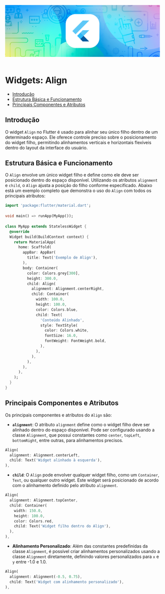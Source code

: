 <div align="center">
  <a href="https://github.com/joseferreira-dev/my-study-notes/tree/main/flutter"><img src="../../banner-flutter.png"></a>
</div>
<br>

# Widgets: Align

- [Introdução](#introdução)
- [Estrutura Básica e Funcionamento](#estrutura-básica-e-funcionamento)
- [Principais Componentes e Atributos](#principais-componentes-e-atributos)

## Introdução

O widget `Align` no Flutter é usado para alinhar seu único filho dentro de um determinado espaço. Ele oferece controle preciso sobre o posicionamento do widget filho, permitindo alinhamentos verticais e horizontais flexíveis dentro do layout da interface do usuário.

## Estrutura Básica e Funcionamento

O `Align` envolve um único widget filho e define como ele deve ser posicionado dentro do espaço disponível. Utilizando os atributos `alignment` e `child`, o `Align` ajusta a posição do filho conforme especificado. Abaixo está um exemplo completo que demonstra o uso do `Align` com todos os principais atributos:

```dart
import 'package:flutter/material.dart';

void main() => runApp(MyApp());

class MyApp extends StatelessWidget {
  @override
  Widget build(BuildContext context) {
    return MaterialApp(
      home: Scaffold(
        appBar: AppBar(
          title: Text('Exemplo de Align'),
        ),
        body: Container(
          color: Colors.grey[300],
          height: 300.0,
          child: Align(
            alignment: Alignment.centerRight,
            child: Container(
              width: 100.0,
              height: 100.0,
              color: Colors.blue,
              child: Text(
                'Conteúdo Alinhado',
                style: TextStyle(
                  color: Colors.white,
                  fontSize: 16.0,
                  fontWeight: FontWeight.bold,
                ),
              ),
            ),
          ),
        ),
      ),
    );
  }
}
```

## Principais Componentes e Atributos

Os principais componentes e atributos do `Align` são:

- **`alignment`**: O atributo `alignment` define como o widget filho deve ser alinhado dentro do espaço disponível. Pode ser configurado usando a classe `Alignment`, que possui constantes como `center`, `topLeft`, `bottomRight`, entre outras, para alinhamentos precisos.

```dart
Align(
  alignment: Alignment.centerLeft,
  child: Text('Widget alinhado à esquerda'),
),
```

- **`child`**: O `Align` pode envolver qualquer widget filho, como um `Container`, `Text`, ou qualquer outro widget. Este widget será posicionado de acordo com o alinhamento definido pelo atributo `alignment`.

```dart
Align(
  alignment: Alignment.topCenter,
  child: Container(
    width: 150.0,
    height: 100.0,
    color: Colors.red,
    child: Text('Widget filho dentro do Align'),
  ),
),
```

- **Alinhamento Personalizado**: Além das constantes predefinidas da classe `Alignment`, é possível criar alinhamentos personalizados usando a classe `Alignment` diretamente, definindo valores personalizados para `x` e `y` entre -1.0 e 1.0.

```dart
Align(
  alignment: Alignment(-0.5, 0.75),
  child: Text('Widget com alinhamento personalizado'),
),
```

